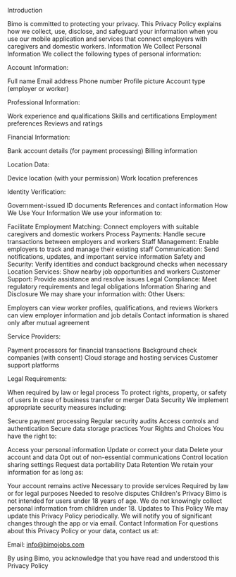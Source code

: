 Introduction

Bimo is committed to protecting your privacy. This Privacy Policy explains how we collect, use, disclose, and safeguard your information when you use our mobile application and services that connect employers with caregivers and domestic workers.
Information We Collect
Personal Information
We collect the following types of personal information:

Account Information:

Full name
Email address
Phone number
Profile picture
Account type (employer or worker)

Professional Information:

Work experience and qualifications
Skills and certifications
Employment preferences
Reviews and ratings

Financial Information:

Bank account details (for payment processing)
Billing information

Location Data:

Device location (with your permission)
Work location preferences

Identity Verification:

Government-issued ID documents
References and contact information
How We Use Your Information
We use your information to:

Facilitate Employment Matching: Connect employers with suitable caregivers and domestic workers
Process Payments: Handle secure transactions between employers and workers
Staff Management: Enable employers to track and manage their existing staff
Communication: Send notifications, updates, and important service information
Safety and Security: Verify identities and conduct background checks when necessary
Location Services: Show nearby job opportunities and workers
Customer Support: Provide assistance and resolve issues
Legal Compliance: Meet regulatory requirements and legal obligations
Information Sharing and Disclosure
We may share your information with:
Other Users:

Employers can view worker profiles, qualifications, and reviews
Workers can view employer information and job details
Contact information is shared only after mutual agreement

Service Providers:

Payment processors for financial transactions
Background check companies (with consent)
Cloud storage and hosting services
Customer support platforms

Legal Requirements:

When required by law or legal process
To protect rights, property, or safety of users
In case of business transfer or merger
Data Security
We implement appropriate security measures including:

Secure payment processing
Regular security audits
Access controls and authentication
Secure data storage practices
Your Rights and Choices
You have the right to:

Access your personal information
Update or correct your data
Delete your account and data
Opt out of non-essential communications
Control location sharing settings
Request data portability
Data Retention
We retain your information for as long as:

Your account remains active
Necessary to provide services
Required by law or for legal purposes
Needed to resolve disputes
Children's Privacy
Bimo is not intended for users under 18 years of age. We do not knowingly collect personal information from children under 18.
Updates to This Policy
We may update this Privacy Policy periodically. We will notify you of significant changes through the app or via email.
Contact Information
For questions about this Privacy Policy or your data, contact us at:

Email: info@bimojobs.com 

By using Bimo, you acknowledge that you have read and understood this Privacy Policy
